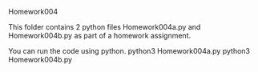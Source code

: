 Homework004

This folder contains 2 python files Homework004a.py and Homework004b.py as part of a homework assignment.

You can run the code using python. 
python3 Homework004a.py
python3 Homework004b.py